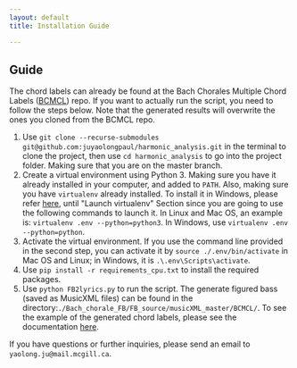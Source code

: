 ```yaml
---
layout: default
title: Installation Guide

---
```


## Guide
The chord labels can already be found at the Bach Chorales Multiple Chord Labels ([BCMCL](https://github.com/juyaolongpaul/BCMCL)) repo. If you want to actually run the script, you need to follow the steps below. Note that the generated results will overwrite the ones you cloned from the BCMCL repo.
1. Use `git clone --recurse-submodules git@github.com:juyaolongpaul/harmonic_analysis.git` in the terminal to clone the project, then use `cd harmonic_analysis` to go into the project folder. Making sure that you are on the master branch.
2. Create a virtual environment using Python 3. Making sure you have it already installed in your computer, and added to `PATH`. Also, making sure you have `virtualenv` already installed. To install it in Windows, please refer [here](https://programwithus.com/learn-to-code/Pip-and-virtualenv-on-Windows/), until "Launch virtualenv" Section since you are going to use the following commands to launch it. In Linux and Mac OS, an example is: `virtualenv .env --python=python3`. In Windows, use `virtualenv .env --python=python`.
3. Activate the virtual environment. If you use the command line provided in the second step, you can activate it by `source ./.env/bin/activate` in Mac OS and Linux; in Windows, it is `.\.env\Scripts\activate`.
4. Use `pip install -r requirements_cpu.txt` to install the required packages.
5. Use `python FB2lyrics.py` to run the script. The generate figured bass (saved as MusicXML files) can be found in the directory:`./Bach_chorale_FB/FB_source/musicXML_master/BCMCL/`. To see the example of the generated chord labels, please see the documentation [here](https://github.com/juyaolongpaul/BCMCL).

If you have questions or further inquiries, please send an email to `yaolong.ju@mail.mcgill.ca`. 

 

